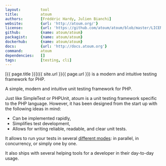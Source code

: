 ```yaml
---
layout:         tool
title:          atoum
authors:        [Frédéric Hardy, Julien Bianchi]
website:        {url: 'http://atoum.org/'}
license:        {url: 'https://github.com/atoum/atoum/blob/master/LICENSE', label: 'BSD 3'}
github:         {name: atoum/atoum}
packagist:      {name: atoum/atoum}               
dockerhub:      {name: atoum/atoum}
docs:           {url: 'http://docs.atoum.org'}
command:        atoum
dependencies:   []
tags:           [testing, cli]
---
```


[{{ page.title }}]({{ site.url }}{{ page.url }}) is a modern and intuitive testing framework for PHP.

<!--more--> 

A simple, modern and intuitive unit testing framework for PHP.

Just like SimpleTest or PHPUnit, atoum is a unit testing framework specific to the PHP language. However, it has been designed from the start up with the following ideas in mind:
* Can be implemented rapidly,
* Simplifies test development,
* Allows for writing reliable, readable, and clear unit tests.

It allows to run your tests in several [different modes](http://atoum.org/features.html#execution-engines):
in parallel, in concurrency, or simply one by one.
 
It also ships with several helping tools for a developer in their day-to-day usage.
